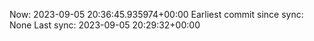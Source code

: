 Now: 2023-09-05 20:36:45.935974+00:00 Earliest commit since sync: None Last sync: 2023-09-05 20:29:32+00:00
